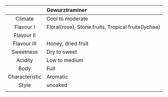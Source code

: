 |  | Gewurztraminer |
|:---:|:--- |
| Climate | Cool to moderate |
| Flavour I | Floral(rose), Stone fruits, Tropical fruits(lychee)|
| Flavour II |  | 
| Flavour III | Honey, dried fruit | 
| Sweetness | Dry to sweet |
| Acidity | Low to medium |
| Body | Full |
| Characteristic |Aromatic |
| Style| unoaked |
|  |  |